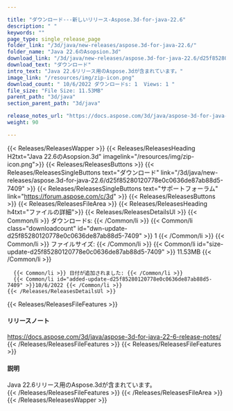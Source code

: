 ```yaml
---

title: "ダウンロード---新しいリリース-Aspose.3d-for-java-22.6"
description: " "
keywords: ""
page_type: single_release_page
folder_link: "/3d/java/new-releases/aspose.3d-for-java-22.6/"
folder_name: "Java 22.6のAsopsion.3d"
download_link: "/3d/java/new-releases/aspose.3d-for-java-22.6/d25f85280120778e0c0636de87ab88d5-7409"
download_text: "ダウンロード"
intro_text: "Java 22.6リリース用のAspose.3dが含まれています。"
image_link: "/resources/img/zip-icon.png"
download_count: " 10/6/2022 ダウンロードs: 1  Views: 1 "
file_size: "File Size: 11.53MB"
parent_path: "3d/java"
section_parent_path: "3d/java"

release_notes_url: "https://docs.aspose.com/3d/java/aspose-3d-for-java-22-6-release-notes/"
weight: 90

---
```


{{< Releases/ReleasesWapper >}}
  {{< Releases/ReleasesHeading H2txt="Java 22.6のAsopsion.3d" imagelink="/resources/img/zip-icon.png">}}
  {{< Releases/ReleasesButtons >}}
    {{< Releases/ReleasesSingleButtons text="ダウンロード" link="/3d/java/new-releases/aspose.3d-for-java-22.6/d25f85280120778e0c0636de87ab88d5-7409" >}}
    {{< Releases/ReleasesSingleButtons text="サポートフォーラム" link="https://forum.aspose.com/c/3d" >}}
  {{< Releases/ReleasesButtons >}}
  {{< Releases/ReleasesFileArea >}}
    {{< Releases/ReleasesHeading h4txt="ファイルの詳細">}}
    {{< Releases/ReleasesDetailsUl >}}
      {{< Common/li >}} ダウンロードs: {{< /Common/li >}}
      {{< Common/li class="downloadcount" id="dwn-update-d25f85280120778e0c0636de87ab88d5-7409" >}} 1 {{< /Common/li >}}
      {{< Common/li >}} ファイルサイズ: {{< /Common/li >}}
      {{< Common/li id="size-update-d25f85280120778e0c0636de87ab88d5-7409" >}} 11.53MB {{< /Common/li >}}

      {{< Common/li >}} 日付が追加されました: {{< /Common/li >}}
      {{< Common/li id="added-update-d25f85280120778e0c0636de87ab88d5-7409" >}}10/6/2022 {{< /Common/li >}}
    {{< /Releases/ReleasesDetailsUl >}}

  {{< Releases/ReleasesFileFeatures >}}
      <h4>リリースノート</h4><div><a href='https://docs.aspose.com/3d/java/aspose-3d-for-java-22-6-release-notes/'>https://docs.aspose.com/3d/java/aspose-3d-for-java-22-6-release-notes/</a></div>
  {{< /Releases/ReleasesFileFeatures >}}
  {{< Releases/ReleasesFileFeatures >}}
      <h4>説明</h4><div class="HTMLDescription">Java 22.6リリース用のAspose.3dが含まれています。</div>
  {{< /Releases/ReleasesFileFeatures >}}
 {{< /Releases/ReleasesFileArea >}}
{{< /Releases/ReleasesWapper >}}


